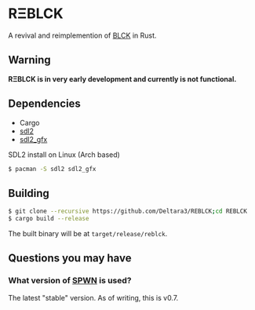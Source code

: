 # RΞBLCK
A revival and reimplemention of [BLCK](https://github.com/FlowVix/BLCK) in Rust.

## Warning
**RΞBLCK is in very early development and currently is not functional.**

## Dependencies
- Cargo
- [sdl2](https://libsdl.org/download)
- [sdl2\_gfx](https://sourceforge.net/projects/sdl2gfx/)

SDL2 install on Linux (Arch based)
```sh
$ pacman -S sdl2 sdl2_gfx
```

## Building
```sh
$ git clone --recursive https://github.com/Deltara3/REBLCK;cd REBLCK
$ cargo build --release
```
The built binary will be at `target/release/reblck`.

## Questions you may have
### What version of [SPWN](https://github.com/Spu7Nix/SPWN-language) is used?
The latest "stable" version. As of writing, this is v0.7.